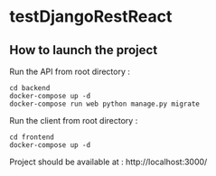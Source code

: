 # testDjangoRestReact

## How to launch the project
Run the API from root directory :
```
cd backend
docker-compose up -d
docker-compose run web python manage.py migrate
```

Run the client from root directory :
```
cd frontend
docker-compose up -d
```

Project should be available at :
http://localhost:3000/
